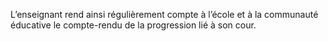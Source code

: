 L’enseignant rend ainsi régulièrement compte à l’école et à la communauté éducative le
compte-rendu de la progression lié à son cour.
